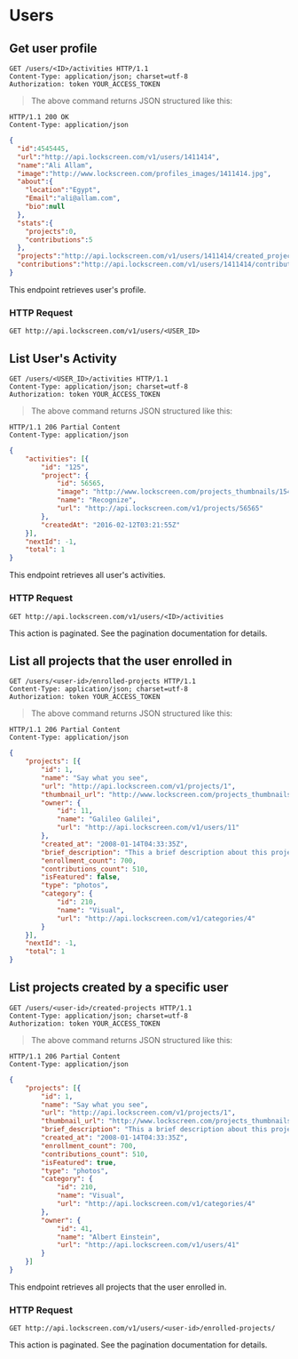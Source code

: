# Users

## Get user profile

```http
GET /users/<ID>/activities HTTP/1.1
Content-Type: application/json; charset=utf-8
Authorization: token YOUR_ACCESS_TOKEN
```

> The above command returns JSON structured like this:

```http
HTTP/1.1 200 OK
Content-Type: application/json
```

```json
{  
  "id":4545445,
  "url":"http://api.lockscreen.com/v1/users/1411414",
  "name":"Ali Allam",
  "image":"http://www.lockscreen.com/profiles_images/1411414.jpg",
  "about":{  
    "location":"Egypt",
    "Email":"ali@allam.com",
    "bio":null
  },
  "stats":{  
    "projects":0,
    "contributions":5
  },
  "projects":"http://api.lockscreen.com/v1/users/1411414/created_projects",
  "contributions":"http://api.lockscreen.com/v1/users/1411414/contributions"
}
```

This endpoint retrieves user's profile.

### HTTP Request

`GET http://api.lockscreen.com/v1/users/<USER_ID>`

## List User's Activity

```http
GET /users/<USER_ID>/activities HTTP/1.1
Content-Type: application/json; charset=utf-8
Authorization: token YOUR_ACCESS_TOKEN
```

> The above command returns JSON structured like this:

```http
HTTP/1.1 206 Partial Content
Content-Type: application/json
```

```json
{
	"activities": [{
		"id": "125",
		"project": {
			"id": 56565,
			"image": "http://www.lockscreen.com/projects_thumbnails/15454545.jpg",
			"name": "Recognize",
			"url": "http://api.lockscreen.com/v1/projects/56565"
		},
		"createdAt": "2016-02-12T03:21:55Z"
	}],
	"nextId": -1,
	"total": 1
}
```

This endpoint retrieves all user's activities.

### HTTP Request

`GET http://api.lockscreen.com/v1/users/<ID>/activities`

<aside class="notice">
This action is paginated. See the pagination documentation for details.
</aside>

## List all projects that the user enrolled in

```http
GET /users/<user-id>/enrolled-projects HTTP/1.1
Content-Type: application/json; charset=utf-8
Authorization: token YOUR_ACCESS_TOKEN
```
> The above command returns JSON structured like this:

```http
HTTP/1.1 206 Partial Content
Content-Type: application/json
```
```json
{
	"projects": [{
		"id": 1,
		"name": "Say what you see",
		"url": "http://api.lockscreen.com/v1/projects/1",
		"thumbnail_url": "http://www.lockscreen.com/projects_thumbnails/1.jpg",
		"owner": {
			"id": 11,
			"name": "Galileo Galilei",
			"url": "http://api.lockscreen.com/v1/users/11"
		},
		"created_at": "2008-01-14T04:33:35Z",
		"brief_description": "This a brief description about this project",
		"enrollment_count": 700,
		"contributions_count": 510,
		"isFeatured": false,
		"type": "photos",
		"category": {
			"id": 210,
			"name": "Visual",
			"url": "http://api.lockscreen.com/v1/categories/4"
		}
	}],
	"nextId": -1,
	"total": 1
}
```

## List projects created by a specific user

```http
GET /users/<user-id>/created-projects HTTP/1.1
Content-Type: application/json; charset=utf-8
Authorization: token YOUR_ACCESS_TOKEN
```

> The above command returns JSON structured like this:

```http
HTTP/1.1 206 Partial Content
Content-Type: application/json
```

```json
{
	"projects": [{
		"id": 1,
		"name": "Say what you see",
		"url": "http://api.lockscreen.com/v1/projects/1",
		"thumbnail_url": "http://www.lockscreen.com/projects_thumbnails/1.jpg",
		"brief_description": "This a brief description about this project",
		"created_at": "2008-01-14T04:33:35Z",
		"enrollment_count": 700,
		"contributions_count": 510,
		"isFeatured": true,
		"type": "photos",
		"category": {
			"id": 210,
			"name": "Visual",
			"url": "http://api.lockscreen.com/v1/categories/4"
		},
		"owner": {
			"id": 41,
			"name": "Albert Einstein",
			"url": "http://api.lockscreen.com/v1/users/41"
		}
	}]
}
```

This endpoint retrieves all projects that the user enrolled in.

### HTTP Request

`GET http://api.lockscreen.com/v1/users/<user-id>/enrolled-projects/`

<aside class="notice">
This action is paginated. See the pagination documentation for details.
</aside>
